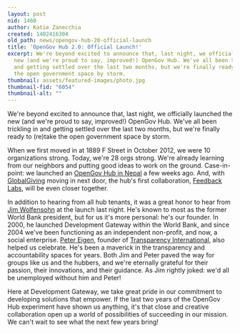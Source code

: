 ```yaml
---
layout: post
nid: 1460
author: Katie Zanecchia
created: 1402416304
old_path: news/opengov-hub-20-official-launch
title: 'OpenGov Hub 2.0: Official Launch!'
excerpt: We're beyond excited to announce that, last night, we officially launched the
  new (and we're proud to say, improved!) OpenGov Hub. We've all been trickling in
  and getting settled over the last two months, but we're finally ready to (re)take
  the open government space by storm.
thumbnail: assets/featured-images/photo.jpg
thumbnail-fid: "6054"
thumbnail-alt: ""
---
```


We're beyond excited to announce that, last night, we officially launched the new (and we're proud to say, improved!) OpenGov Hub. We've all been trickling in and getting settled over the last two months, but we're finally ready to (re)take the open government space by storm.

When we first moved in at 1889 F Street in October 2012, we were 10 organizations strong. Today, we're 28 orgs strong. We're already learning from our neighbors and putting good ideas to work on the ground. Case-in-point: we launched an [OpenGov Hub in Nepal](http://opengovhub.org/nepal/ "OGH Nepal") a few weeks ago. And, with [GlobalGiving](http://www.globalgiving.org/ "GlobalGiving") moving in next door, the hub's first collaboration, [Feedback Labs](http://feedbacklabs.org/ "Feedback Labs"), will be even closer together.

In addition to hearing from all hub tenants, it was a great honor to hear from [Jim Wolfensohn](http://en.wikipedia.org/wiki/James_Wolfensohn) at the launch last night. He's known to most as the former World Bank president, but for us it's more personal: he's our founder. In 2000, he launched Development Gateway within the World Bank, and since 2004 we've been functioning as an independent non-profit, and now, a social enterprise. [Peter Eigen](http://en.wikipedia.org/wiki/Peter_Eigen), founder of [Transparency International](http://www.transparency.org/country), also helped us celebrate. He's been a maverick in the transparency and accountability spaces for years. Both Jim and Peter paved the way for groups like us and the hubbers, and we're eternally grateful for their passion, their innovations, and their guidance. As Jim rightly joked: we'd all be unemployed without him and Peter!

Here at Development Gateway, we take great pride in our commitment to developing solutions that empower. If the last two years of the OpenGov Hub experiment have shown us anything, it's that close and creative collaboration open up a world of possibilities of succeeding in our mission. We can't wait to see what the next few years bring!
